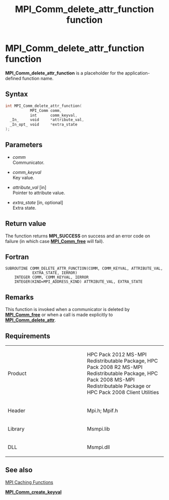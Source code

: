 ﻿---
title: MPI_Comm_delete_attr_function function
TOCTitle: MPI_Comm_delete_attr_function function
ms:assetid: d8b778cb-c354-4361-8d7a-0dc0f3209cdf
ms:mtpsurl: https://msdn.microsoft.com/en-us/library/Dn473265(v=VS.85)
ms:contentKeyID: 59360811
ms.date: 03/28/2018
mtps_version: v=VS.85
f1_keywords:
- COMM_DELETE_ATTR_FUNCTION
- mpi/COMM_DELETE_ATTR_FUNCTION
- mpi/MPI_Comm_delete_attr_function
- MPI_Comm_delete_attr_function
- mpif/COMM_DELETE_ATTR_FUNCTION
- mpif/MPI_Comm_delete_attr_function
dev_langs:
- C++
- C
---

# MPI\_Comm\_delete\_attr\_function function

**MPI\_Comm\_delete\_attr\_function** is a placeholder for the application-defined function name.

## Syntax

``` c++
int MPI_Comm_delete_attr_function(
           MPI_Comm comm,
           int      comm_keyval,
  _In_     void     *attribute_val,
  _In_opt_ void     *extra_state
);
```

## Parameters

  - *comm*  
    Communicator.

  - *comm\_keyval*  
    Key value.

  - *attribute\_val* \[in\]  
    Pointer to attribute value.

  - *extra\_state* \[in, optional\]  
    Extra state.

## Return value

The function returns **MPI\_SUCCESS** on success and an error code on failure (in which case [**MPI\_Comm\_free**](mpi-comm-free-function.md) will fail).

## Fortran

    SUBROUTINE COMM_DELETE_ATTR_FUNCTION(COMM, COMM_KEYVAL, ATTRIBUTE_VAL,
                EXTRA_STATE, IERROR)
        INTEGER COMM, COMM_KEYVAL, IERROR
        INTEGER(KIND=MPI_ADDRESS_KIND) ATTRIBUTE_VAL, EXTRA_STATE

## Remarks

This function is invoked when a communicator is deleted by [**MPI\_Comm\_free**](mpi-comm-free-function.md) or when a call is made explicitly to [**MPI\_Comm\_delete\_attr**](mpi-comm-delete-attr-function.md).

## Requirements

<table>
<colgroup>
<col style="width: 50%" />
<col style="width: 50%" />
</colgroup>
<tbody>
<tr class="odd">
<td><p>Product</p></td>
<td><p>HPC Pack 2012 MS-MPI Redistributable Package, HPC Pack 2008 R2 MS-MPI Redistributable Package, HPC Pack 2008 MS-MPI Redistributable Package or HPC Pack 2008 Client Utilities</p></td>
</tr>
<tr class="even">
<td><p>Header</p></td>
<td>Mpi.h;
Mpif.h</td>
</tr>
<tr class="odd">
<td><p>Library</p></td>
<td>Msmpi.lib</td>
</tr>
<tr class="even">
<td><p>DLL</p></td>
<td>Msmpi.dll</td>
</tr>
</tbody>
</table>


## See also

[MPI Caching Functions](mpi-caching-functions.md)

[**MPI\_Comm\_create\_keyval**](mpi-comm-create-keyval-function.md)

